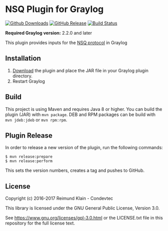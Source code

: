 # NSQ Plugin for Graylog

[![Github Downloads](https://img.shields.io/github/downloads/condevtec/graylog-plugin-nsq/total.svg)](https://github.com/condevtec/graylog-plugin-nsq/releases)
[![GitHub Release](https://img.shields.io/github/release/condevtec/graylog-plugin-nsq.svg)](https://github.com/condevtec/graylog-plugin-nsq/releases)
[![Build Status](https://travis-ci.org/condevtec/graylog-plugin-nsq.svg?branch=master)](https://travis-ci.org/condevtec/graylog-plugin-nsq)

**Required Graylog version:** 2.2.0 and later

This plugin provides inputs for the [NSQ protocol](http://nsq.io/) in Graylog


## Installation

1. [Download](https://github.com/condevtec/graylog-plugin-nsq/releases) the plugin and place the JAR file in your Graylog plugin directory.
2. Restart Graylog


## Build

This project is using Maven and requires Java 8 or higher.
You can build the plugin (JAR) with `mvn package`.
DEB and RPM packages can be build with `mvn jdeb:jdeb` or `mvn rpm:rpm`.


## Plugin Release

In order to release a new version of the plugin, run the following commands:

```
$ mvn release:prepare
$ mvn release:perform
```

This sets the version numbers, creates a tag and pushes to GitHub.

## License

Copyright (c) 2016-2017 Reimund Klain - Condevtec

This library is licensed under the GNU General Public License, Version 3.0.

See https://www.gnu.org/licenses/gpl-3.0.html or the LICENSE.txt file in this repository for the full license text.
